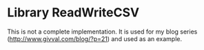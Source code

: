 # Library ReadWriteCSV

This is not a complete implementation. It is used for my blog series (http://www.givval.com/blog/?p=21) and used as an example.

